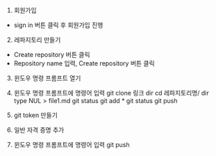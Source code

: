 1. 회원가입
- sign  in 버튼 클릭 후 회원가입 진행

2. 레파지토리 만들기
- Create repository 버튼 클릭
- Repository name 입력, Create repository 버튼 클릭

3. 윈도우 명령 프롬프트 열기

4. 윈도우 명령 프롬프트에 명령어 입력
git clone 링크
dir 
cd 레파지토리명/
dir
type NUL > file1.md
git status
git add *
git status
git push

5. git token 만들기

6. 일반 자격 증명 추가

7. 윈도우 명령 프롬프트에 명령어 입력
git push

